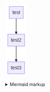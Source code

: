 <!-- generated by mermaid compile action - START -->
![~mermaid diagram 1~](/docs/assets/docs_mermaid-md-1.png)
<details>
  <summary>Mermaid markup</summary>

```mermaid
graph TD
    test --> test2
    test2 --> test3

```

</details>
<!-- generated by mermaid compile action - END -->

